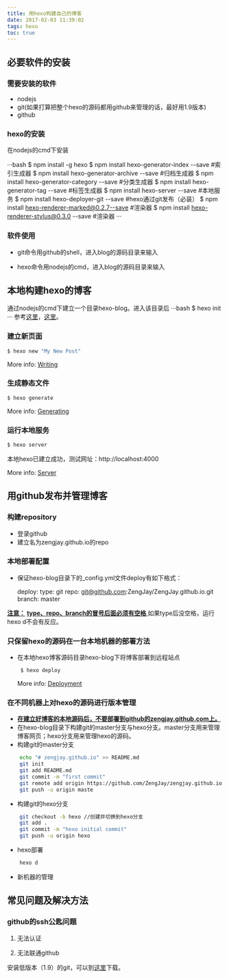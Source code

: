```yaml
---
title: 用hexo构建自己的博客
date: 2017-02-03 11:39:02
tags: hexo
toc: true
---
```


## 必要软件的安装

### 需要安装的软件
+ nodejs
+ git(如果打算把整个hexo的源码都用github来管理的话，最好用1.9版本)
+ github

### hexo的安装
在nodejs的cmd下安装

···bash
$ npm install -g hexo
$ npm install hexo-generator-index --save #索引生成器
$ npm install hexo-generator-archive --save #归档生成器
$ npm install hexo-generator-category --save #分类生成器
$ npm install hexo-generator-tag --save #标签生成器
$ npm install hexo-server --save #本地服务
$ npm install hexo-deployer-git --save #hexo通过git发布（必装）
$ npm install hexo-renderer-marked@0.2.7--save #渲染器
$ npm install hexo-renderer-stylus@0.3.0 --save #渲染器
···

### 软件使用

+ git命令用github的shell，进入blog的源码目录来输入

+ hexo命令用nodejs的cmd，进入blog的源码目录来输入

## 本地构建hexo的博客
通过nodejs的cmd下建立一个目录hexo-blog。进入该目录后
···bash
$ hexo init
···
参考[这里](https://xuanwo.org/2015/03/26/hexo-intor/)，[这里](http://www.jianshu.com/p/017e01718d41)。

### 建立新页面

``` bash
$ hexo new "My New Post"
```

More info: [Writing](https://hexo.io/docs/writing.html)


### 生成静态文件

``` bash
$ hexo generate
```

More info: [Generating](https://hexo.io/docs/generating.html)

### 运行本地服务

``` bash
$ hexo server
```
本地hexo已建立成功，测试网址：http://localhost:4000

More info: [Server](https://hexo.io/docs/server.html)

## 用github发布并管理博客

### 构建repository
+ 登录github
+ 建立名为zengjay.github.io的repo
### 本地部署配置
+ 保证hexo-blog目录下的_config.yml文件deploy有如下格式：
    
	deploy:
  		type: git
 		 repo: git@github.com:ZengJay/ZengJay.github.io.git
 		 branch: master

**[注意：]()**
[**type、repo、branch的冒号后面必须有空格**](#),如果type后没空格，运行hexo d不会有反应。

### 只保留hexo的源码在一台本地机器的部署方法
+ 在本地hexo博客源码目录hexo-blog下将博客部署到远程站点

  ``` bash
   $ hexo deploy
  ```

   More info: [Deployment](https://hexo.io/docs/deployment.html)

### 在不同机器上对hexo的源码进行版本管理

+ [**在建立好博客的本地源码后，不要部署到github的zengjay.github.com上。**]()
+ 在hexo-blog目录下构建git的master分支与hexo分支。master分支用来管理博客网页；hexo分支用来管理hexo的源码。
+ 构建git的master分支

``` bash
    echo "# zengjay.github.io" >> README.md
    git init
    git add README.md
    git commit -m "first commit"
    git remote add origin https://github.com/ZengJay/zengjay.github.io.git
    git push -u origin maste
```

+ 构建git的hexo分支

``` bash   
    git checkout -b hexo //创建并切换到hexo分支
    git add .
    git commit -m "hexo initial commit"
    git push -u origin hexo
```

+ hexo部署

``` bash
    hexo d
```

+ 新机器的管理

## 常见问题及解决方法

### github的ssh公匙问题

1. 无法认证


2. 无法联通github

安装低版本（1.9）的git，可以到[这里](https://github.com/msysgit/msysgit/releases/tag/Git-1.9.5-preview20141217)下载。
